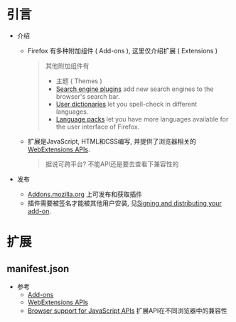 # 引言

* 介绍

  * Firefox 有多种附加组件 ( Add-ons ), 这里仅介绍扩展 ( Extensions ) 

    > 其他附加组件有
    >
    > * 主题 ( Themes )
    > * [Search engine plugins](https://developer.mozilla.org/en-US/docs/Web/OpenSearch) add new search engines to the browser's search bar.
    > * [User dictionaries](https://developer.mozilla.org/en-US/docs/Mozilla/Creating_a_spell_check_dictionary_add-on) let you spell-check in different languages.
    > * [Language packs](https://support.mozilla.org/kb/use-firefox-interface-other-languages-language-pack) let you have more languages available for the user interface of Firefox. 

  * 扩展是JavaScript, HTML和CSS编写, 并提供了浏览器相关的[WebExtensions APIs](https://developer.mozilla.org/en-US/docs/Mozilla/Add-ons/WebExtensions).

    > 据说可跨平台? 不能API还是要去查看下兼容性的

* 发布

  * [Addons.mozilla.org](https://addons.mozilla.org) 上可发布和获取插件
  * 插件需要被签名才能被其他用户安装, 见[Signing and distributing your add-on](https://developer.mozilla.org/en-US/docs/Mozilla/Add-ons/Distribution).

# 扩展

## manifest.json











* 参考
  * [Add-ons](https://developer.mozilla.org/en-US/docs/Mozilla/Add-ons)
  * [WebExtensions APIs](https://developer.mozilla.org/en-US/docs/Mozilla/Add-ons/WebExtensions)
  * [Browser support for JavaScript APIs](https://developer.mozilla.org/en-US/docs/Mozilla/Add-ons/WebExtensions/Browser_support_for_JavaScript_APIs) 扩展API在不同浏览器中的兼容性